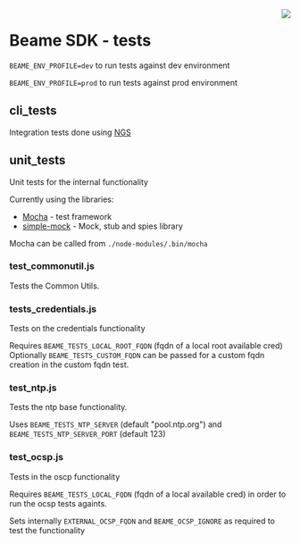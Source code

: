 <img align="right" src="../img/beame.png">

# Beame SDK - tests

`BEAME_ENV_PROFILE=dev` to run tests against dev environment

`BEAME_ENV_PROFILE=prod` to run tests against prod environment

## cli_tests

Integration tests done using [NGS](https://github.com/ngs-lang/ngs)

## unit_tests

Unit tests for the internal functionality

Currently using the libraries:
-   [Mocha](https://mochajs.org/) - test framework
-   [simple-mock](https://github.com/jupiter/simple-mock) - Mock, stub and spies library

Mocha can be called from `./node-modules/.bin/mocha`

### test_commonutil.js
Tests the Common Utils.

### tests_credentials.js
Tests on the credentials functionality

Requires `BEAME_TESTS_LOCAL_ROOT_FQDN` (fqdn of a local root available cred)
Optionally `BEAME_TESTS_CUSTOM_FQDN` can be passed for a custom fqdn creation in the custom fqdn test.

### test_ntp.js
Tests the ntp base functionality.

Uses `BEAME_TESTS_NTP_SERVER` (default "pool.ntp.org") and `BEAME_TESTS_NTP_SERVER_PORT` (default 123)

### test_ocsp.js
Tests in the oscp functionality

Requires `BEAME_TESTS_LOCAL_FQDN` (fqdn of a local available cred) in order to run the ocsp tests againts.

Sets internally `EXTERNAL_OCSP_FQDN` and `BEAME_OCSP_IGNORE` as required to test the functionality
